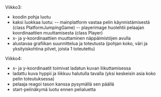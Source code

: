 Viikko3:
- koodin pohja luotu
- kaksi luokkaa luotu:
--  mainplatform vastaa pelin käynnistämisestä (class PlatformJumpingGame)
--  playerimage huolehtii pelaajan koordinaattien muuttamisesta (class Player)
- x- ja y-koordinaattien muuttaminen näppäimistöjen avulla
- alustavaa grafiikan suunnittelua ja toteutusta (pohjan koko, väri ja yksityiskohtina pilvet, joista 1 toteutettu)

Viikko4:
- x- ja y-koordinaatit toimivat ladatun kuvan liikuttamisessa
- ladattu kuva hyppii ja liikkuu halutulla tavalla (yksi keskeisin asia koko pelin toteutuksessa)
- pelaaja reagoi tason kanssa pysymällä sen päällä
- start-pelinäkymä luotu ennen pelialuetta
